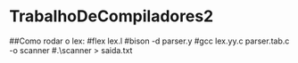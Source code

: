 # TrabalhoDeCompiladores2

##Como rodar o lex:
#flex lex.l
#bison -d parser.y
#gcc lex.yy.c parser.tab.c -o scanner
#.\scanner > saida.txt
